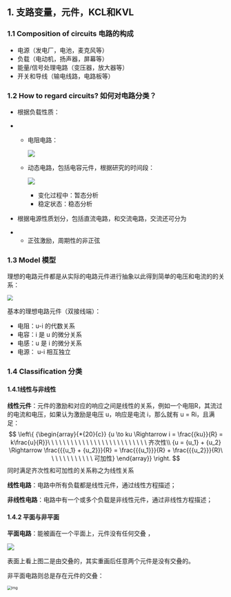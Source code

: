 ## 1. 支路变量，元件，KCL和KVL

### 1.1 Composition of circuits 电路的构成

- 电源（发电厂，电池，麦克风等）
- 负载（电动机，扬声器，屏幕等）
- 能量/信号处理电路（变压器，放大器等）
- 开关和导线（输电线路，电路板等）

### 1.2 How to regard circuits? 如何对电路分类？

- 根据负载性质：

- - 电阻电路：

    ![](https://cdn.jsdelivr.net/gh/mahoo12138/js-css-cdn/note-images/image-20201023214005981.png)

  - 动态电路，包括电容元件，根据研究的时间段：

    ![](https://cdn.jsdelivr.net/gh/mahoo12138/js-css-cdn/note-images/image-20201023214118113.png)

    + 变化过程中：暂态分析
    + 稳定状态：稳态分析

- 根据电源性质划分，包括直流电路，和交流电路，交流还可分为

- - 正弦激励，周期性的非正弦

### 1.3 Model 模型

理想的电路元件都是从实际的电路元件进行抽象以此得到简单的电压和电流的的关系：

<img src="https://cdn.jsdelivr.net/gh/mahoo12138/js-css-cdn/note-images/clip_image001.png" style="zoom:80%;" />

基本的理想电路元件（双接线端）：

- 电阻：u-i 的代数关系
- 电容：i 是 u 的微分关系
- 电感：u 是 i 的微分关系
- 电源： u-i 相互独立

### 1.4 Classification 分类

#### 1.4.1线性与非线性

**线性元件**：元件的激励和对应的响应之间是线性的关系，例如一个电阻R，其流过的电流和电压，如果认为激励是电压 u，响应是电流 i，那么就有 u = Ri，且满足：
$$
\left\{ {\begin{array}{*{20}{c}}
{u \to ku \Rightarrow i = \frac{{ku}}{R} = k\frac{u}{R}}\ \ \ \ \ \ \ \ \ \ \ \ \ \ \ \ \ \ \ \ \ \ \ \ \ \ 齐次性\\
{u = {u_1} + {u_2} \Rightarrow \frac{{{u_1} + {u_2}}}{R} = \frac{{{u_1}}}{R} + \frac{{{u_2}}}{R}\ \ \ \ \ \ \ \ \ \ \ \ 可加性}
\end{array}} \right.
$$
同时满足齐次性和可加性的关系称之为线性关系

**线性电路**：电路中所有负载都是线性元件，通过线性方程描述；

**非线性电路**：电路中有一个或多个负载是非线性元件，通过非线性方程描述；

#### 1.4.2 平面与非平面

**平面电路**：能被画在一个平面上，元件没有任何交叠 ，

![](D:\Mahoo12138\Desktop\image-20201023214246144.png)

表面上看上图二是由交叠的，其实重画后任意两个元件是没有交叠的。

非平面电路则总是存在元件的交叠：

<img src="file:///C:/Users/MAHOO1~1/AppData/Local/Temp/msohtmlclip1/01/clip_image003.png" alt="img" style="zoom:60%;" />

